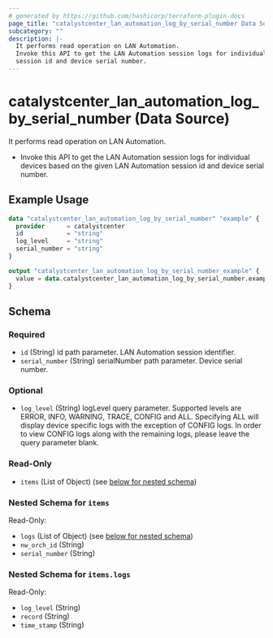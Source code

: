 ```yaml
---
# generated by https://github.com/hashicorp/terraform-plugin-docs
page_title: "catalystcenter_lan_automation_log_by_serial_number Data Source - terraform-provider-catalystcenter"
subcategory: ""
description: |-
  It performs read operation on LAN Automation.
  Invoke this API to get the LAN Automation session logs for individual devices based on the given LAN Automation
  session id and device serial number.
---
```


# catalystcenter_lan_automation_log_by_serial_number (Data Source)

It performs read operation on LAN Automation.

- Invoke this API to get the LAN Automation session logs for individual devices based on the given LAN Automation
session id and device serial number.

## Example Usage

```terraform
data "catalystcenter_lan_automation_log_by_serial_number" "example" {
  provider      = catalystcenter
  id            = "string"
  log_level     = "string"
  serial_number = "string"
}

output "catalystcenter_lan_automation_log_by_serial_number_example" {
  value = data.catalystcenter_lan_automation_log_by_serial_number.example.items
}
```

<!-- schema generated by tfplugindocs -->
## Schema

### Required

- `id` (String) id path parameter. LAN Automation session identifier.
- `serial_number` (String) serialNumber path parameter. Device serial number.

### Optional

- `log_level` (String) logLevel query parameter. Supported levels are ERROR, INFO, WARNING, TRACE, CONFIG and ALL. Specifying ALL will display device specific logs with the exception of CONFIG logs. In order to view CONFIG logs along with the remaining logs, please leave the query parameter blank.

### Read-Only

- `items` (List of Object) (see [below for nested schema](#nestedatt--items))

<a id="nestedatt--items"></a>
### Nested Schema for `items`

Read-Only:

- `logs` (List of Object) (see [below for nested schema](#nestedobjatt--items--logs))
- `nw_orch_id` (String)
- `serial_number` (String)

<a id="nestedobjatt--items--logs"></a>
### Nested Schema for `items.logs`

Read-Only:

- `log_level` (String)
- `record` (String)
- `time_stamp` (String)
